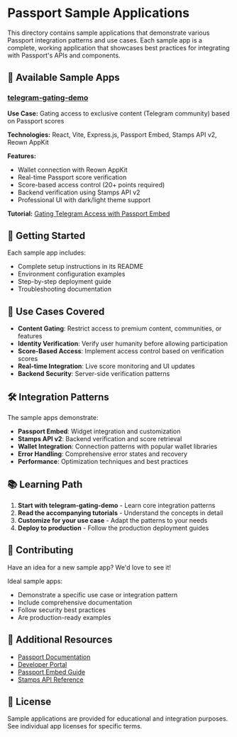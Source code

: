 # Passport Sample Applications

This directory contains sample applications that demonstrate various Passport integration patterns and use cases. Each sample app is a complete, working application that showcases best practices for integrating with Passport's APIs and components.

## 📁 Available Sample Apps

### [telegram-gating-demo](./telegram-gating-demo/)
**Use Case:** Gating access to exclusive content (Telegram community) based on Passport scores

**Technologies:** React, Vite, Express.js, Passport Embed, Stamps API v2, Reown AppKit

**Features:**
- Wallet connection with Reown AppKit
- Real-time Passport score verification
- Score-based access control (20+ points required)
- Backend verification using Stamps API v2
- Professional UI with dark/light theme support

**Tutorial:** [Gating Telegram Access with Passport Embed](/building-with-passport/stamps/passport-embed/tutorials/gating-telegram-access-with-passport)

## 🚀 Getting Started

Each sample app includes:
- Complete setup instructions in its README
- Environment configuration examples
- Step-by-step deployment guide
- Troubleshooting documentation

## 🎯 Use Cases Covered

- **Content Gating**: Restrict access to premium content, communities, or features
- **Identity Verification**: Verify user humanity before allowing participation
- **Score-Based Access**: Implement access control based on verification scores
- **Real-time Integration**: Live score monitoring and UI updates
- **Backend Security**: Server-side verification patterns

## 🛠️ Integration Patterns

The sample apps demonstrate:
- **Passport Embed**: Widget integration and customization
- **Stamps API v2**: Backend verification and score retrieval
- **Wallet Integration**: Connection patterns with popular wallet libraries
- **Error Handling**: Comprehensive error states and recovery
- **Performance**: Optimization techniques and best practices

## 📚 Learning Path

1. **Start with telegram-gating-demo** - Learn core integration patterns
2. **Read the accompanying tutorials** - Understand the concepts in detail
3. **Customize for your use case** - Adapt the patterns to your needs
4. **Deploy to production** - Follow the production deployment guides

## 🤝 Contributing

Have an idea for a new sample app? We'd love to see it! 

Ideal sample apps:
- Demonstrate a specific use case or integration pattern
- Include comprehensive documentation
- Follow security best practices
- Are production-ready examples

## 📖 Additional Resources

- [Passport Documentation](https://docs.passport.xyz/)
- [Developer Portal](https://developer.passport.xyz/)
- [Passport Embed Guide](/building-with-passport/stamps/passport-embed)
- [Stamps API Reference](/building-with-passport/stamps/passport-api)

## 📝 License

Sample applications are provided for educational and integration purposes. See individual app licenses for specific terms.
